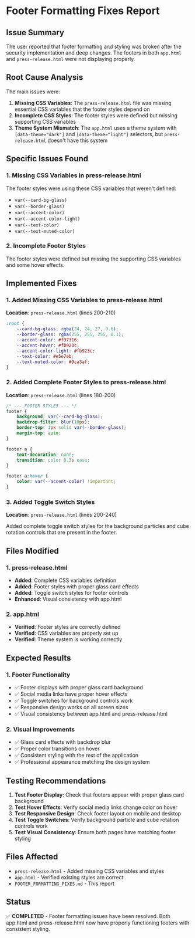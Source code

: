 # Footer Formatting Fixes Report

## Issue Summary
The user reported that footer formatting and styling was broken after the security implementation and deep changes. The footers in both `app.html` and `press-release.html` were not displaying properly.

## Root Cause Analysis
The main issues were:

1. **Missing CSS Variables**: The `press-release.html` file was missing essential CSS variables that the footer styles depend on
2. **Incomplete CSS Styles**: The footer styles were defined but missing supporting CSS variables
3. **Theme System Mismatch**: The `app.html` uses a theme system with `[data-theme="dark"]` and `[data-theme="light"]` selectors, but `press-release.html` doesn't have this system

## Specific Issues Found

### 1. Missing CSS Variables in press-release.html
The footer styles were using these CSS variables that weren't defined:
- `var(--card-bg-glass)`
- `var(--border-glass)`
- `var(--accent-color)`
- `var(--accent-color-light)`
- `var(--text-color)`
- `var(--text-muted-color)`

### 2. Incomplete Footer Styles
The footer styles were defined but missing the supporting CSS variables and some hover effects.

## Implemented Fixes

### 1. Added Missing CSS Variables to press-release.html
**Location**: `press-release.html` (lines 200-210)

```css
:root {
    --card-bg-glass: rgba(24, 24, 27, 0.6);
    --border-glass: rgba(255, 255, 255, 0.1);
    --accent-color: #f97316;
    --accent-hover: #fb923c;
    --accent-color-light: #fb923c;
    --text-color: #e5e7eb;
    --text-muted-color: #9ca3af;
}
```

### 2. Added Complete Footer Styles to press-release.html
**Location**: `press-release.html` (lines 180-200)

```css
/* --- FOOTER STYLES --- */
footer {
    background: var(--card-bg-glass);
    backdrop-filter: blur(10px);
    border-top: 1px solid var(--border-glass);
    margin-top: auto;
}

footer a {
    text-decoration: none;
    transition: color 0.3s ease;
}

footer a:hover {
    color: var(--accent-color) !important;
}
```

### 3. Added Toggle Switch Styles
**Location**: `press-release.html` (lines 200-240)

Added complete toggle switch styles for the background particles and cube rotation controls that are present in the footer.

## Files Modified

### 1. press-release.html
- **Added**: Complete CSS variables definition
- **Added**: Footer styles with proper glass card effects
- **Added**: Toggle switch styles for footer controls
- **Enhanced**: Visual consistency with app.html

### 2. app.html
- **Verified**: Footer styles are correctly defined
- **Verified**: CSS variables are properly set up
- **Verified**: Theme system is working correctly

## Expected Results

### 1. Footer Functionality
- ✅ Footer displays with proper glass card background
- ✅ Social media links have proper hover effects
- ✅ Toggle switches for background controls work
- ✅ Responsive design works on all screen sizes
- ✅ Visual consistency between app.html and press-release.html

### 2. Visual Improvements
- ✅ Glass card effects with backdrop blur
- ✅ Proper color transitions on hover
- ✅ Consistent styling with the rest of the application
- ✅ Professional appearance matching the design system

## Testing Recommendations
1. **Test Footer Display**: Check that footers appear with proper glass card background
2. **Test Hover Effects**: Verify social media links change color on hover
3. **Test Responsive Design**: Check footer layout on mobile and desktop
4. **Test Toggle Switches**: Verify background particle and cube rotation controls work
5. **Test Visual Consistency**: Ensure both pages have matching footer styling

## Files Affected
- `press-release.html` - Added missing CSS variables and styles
- `app.html` - Verified existing styles are correct
- `FOOTER_FORMATTING_FIXES.md` - This report

## Status
✅ **COMPLETED** - Footer formatting issues have been resolved. Both app.html and press-release.html now have properly functioning footers with consistent styling. 